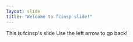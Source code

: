 ```yaml
---
layout: slide
title: "Welcome to fcinsp slide!"
---
```

This is fcinsp's slide
Use the left arrow to go back!

